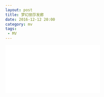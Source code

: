 ```yaml
---
layout: post
title: 梦幻丽莎发廊
date: 2016-12-12 20:00
category: mv
tags:
 - MV
---
```


<div class="iframe-container">
<iframe class="responsive-iframe" src="//player.bilibili.com/player.html?aid=371526305&bvid=BV19Z4y1T7pd&cid=237083654&page=2" frameborder="no" allowfullscreen="true"></iframe>
</div>
